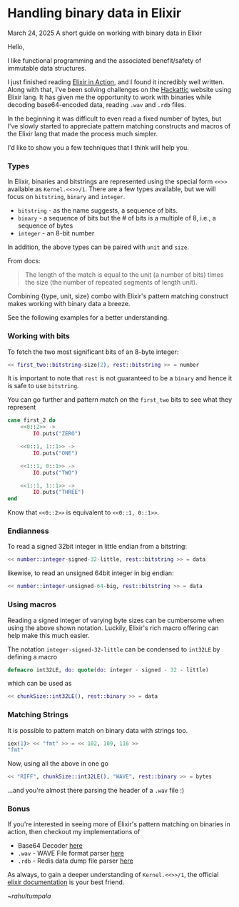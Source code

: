 # Handling binary data in Elixir
March 24, 2025
A short guide on working with binary data in Elixir

Hello,

I like functional programming and the associated benefit/safety of immutable data structures.

I just finished reading [Elixir in Action,](https://www.manning.com/books/elixir-in-action) and I found it incredibly well written. Along with that, I've been solving challenges on the [Hackattic](https://hackattic.com) website using Elixir lang. It has given me the opportunity to work with binaries while decoding base64-encoded data, reading `.wav` and `.rdb` files.

In the beginning it was difficult to even read a fixed number of bytes, but I've slowly started to appreciate pattern matching constructs and macros of the Elixir lang that made the process much simpler.

I'd like to show you a few techniques that I think will help you.

### Types

In Elixir, binaries and bitstrings are represented using the special form `<<>>` available as `Kernel.<<>>/1`. There are a few types available, but we will focus on `bitstring`, `binary` and `integer`.

- `bitstring` - as the name suggests, a sequence of bits.
- `binary` - a sequence of bits but the # of bits is a multiple of 8, i.e., a sequence of bytes
- `integer` - an 8-bit number

In addition, the above types can be paired with `unit` and `size`.

From docs:

> The length of the match is equal to the unit (a number of bits) times the size (the number of repeated segments of length unit).

Combining {type, unit, size} combo with Elixir's pattern matching construct makes working with binary data a breeze.

See the following examples for a better understanding.

### Working with bits

To fetch the two most significant bits of an 8-byte integer:

```elixir
<< first_two::bitstring-size(2), rest::bitstring >> = number
```

It is important to note that `rest` is not guaranteed to be a `binary` and hence it is safe to use `bitstring`.

You can go further and pattern match on the `first_two` bits to see what they represent

```elixir
case first_2 do
    <<0::2>> ->
        IO.puts("ZERO")

    <<0::1, 1::1>> ->
        IO.puts("ONE")

    <<1::1, 0::1>> ->
        IO.puts("TWO")

    <<1::1, 1::1>> ->
        IO.puts("THREE")
end
```

Know that `<<0::2>>` is equivalent to `<<0::1, 0::1>>`.

### Endianness

To read a signed 32bit integer in little endian from a bitstring:

```elixir
<< number::integer-signed-32-little, rest::bitstring >> = data
```

likewise, to read an unsigned 64bit integer in big endian:

```elixir
<< number::integer-unsigned-64-big, rest::bitstring >> = data
```

### Using macros

Reading a signed integer of varying byte sizes can be cumbersome when using the above shown notation. Luckily, Elixir's rich macro offering can help make this much easier.

The notation `integer-signed-32-little` can be condensed to `int32LE` by defining a macro

```elixir
defmacro int32LE, do: quote(do: integer - signed - 32 - little)
```

which can be used as

```elixir
<< chunkSize::int32LE(), rest::binary >> = data
```

### Matching Strings

It is possible to pattern match on binary data with strings too.

```elixir
iex(1)> << "fmt" >> = << 102, 109, 116 >>
"fmt"
```

Now, using all the above in one go

```elixir
<< "RIFF", chunkSize::int32LE(), "WAVE", rest::binary >> = bytes
```

...and you're almost there parsing the header of a `.wav` file :)

### Bonus

If you're interested in seeing more of Elixir's pattern matching on binaries in action, then checkout my implementations of

- Base64 Decoder [here](https://github.com/rahultumpala/hackattic/blob/master/lib/the_redis_one/base64.ex)
- `.wav` - WAVE File format parser [here](https://github.com/rahultumpala/hackattic/blob/master/lib/touch_tone_dialing/WaveFormat.ex)
- `.rdb` - Redis data dump file parser [here](https://github.com/rahultumpala/hackattic/blob/master/lib/the_redis_one/RDBFormat.ex)


As always, to gain a deeper understanding of `Kernel.<<>>/1`, the official [elixir documentation](https://hexdocs.pm/elixir/Kernel.SpecialForms.html#%3C%3C%3E%3E/1) is your best friend.

_~rahultumpala_